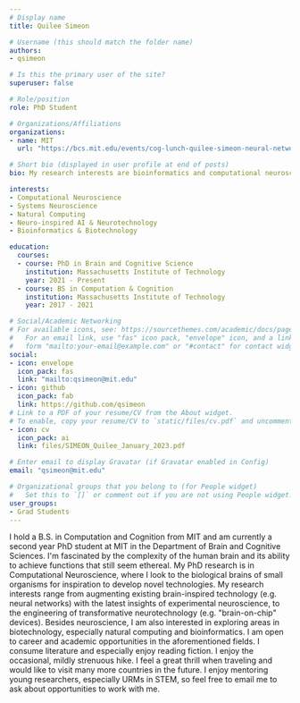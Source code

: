 ```yaml
---
# Display name
title: Quilee Simeon

# Username (this should match the folder name)
authors:
- qsimeon

# Is this the primary user of the site?
superuser: false

# Role/position
role: PhD Student

# Organizations/Affiliations
organizations:
- name: MIT
  url: "https://bcs.mit.edu/events/cog-lunch-quilee-simeon-neural-network-modeling-c-elegans-brain"

# Short bio (displayed in user profile at end of posts)
bio: My research interests are bioinformatics and computational neuroscience.

interests:
- Computational Neuroscience
- Systems Neuroscience
- Natural Computing
- Neuro-inspired AI & Neurotechnology
- Bioinformatics & Biotechnology

education:
  courses:
  - course: PhD in Brain and Cognitive Science
    institution: Massachusetts Institute of Technology
    year: 2021 - Present
  - course: BS in Computation & Cognition
    institution: Massachusetts Institute of Technology
    year: 2017 - 2021

# Social/Academic Networking
# For available icons, see: https://sourcethemes.com/academic/docs/page-builder/#icons
#   For an email link, use "fas" icon pack, "envelope" icon, and a link in the
#   form "mailto:your-email@example.com" or "#contact" for contact widget.
social:
- icon: envelope
  icon_pack: fas
  link: "mailto:qsimeon@mit.edu"
- icon: github
  icon_pack: fab
  link: https://github.com/qsimeon
# Link to a PDF of your resume/CV from the About widget.
# To enable, copy your resume/CV to `static/files/cv.pdf` and uncomment the lines below.
- icon: cv
  icon_pack: ai
  link: files/SIMEON_Quilee_January_2023.pdf

# Enter email to display Gravatar (if Gravatar enabled in Config)
email: "qsimeon@mit.edu"

# Organizational groups that you belong to (for People widget)
#   Set this to `[]` or comment out if you are not using People widget.
user_groups:
- Grad Students
---
```

I hold a B.S. in Computation and Cognition from MIT and am currently a second year PhD student at MIT in the Department of Brain and Cognitive Sciences. I'm fascinated by the complexity of the human brain and its ability to achieve functions that still seem ethereal. My PhD research is in Computational Neuroscience, where I look to the biological brains of small organisms for inspiration to develop novel technologies. My research interests range from augmenting existing brain-inspired technology (e.g. neural networks) with the latest insights of experimental neuroscience, to the engineering of transformative neurotechnology (e.g. "brain-on-chip" devices). Besides neuroscience, I am also interested in exploring areas in biotechnology, especially natural computing and bioinformatics. I am open to career and academic opportunities in the aforementioned fields. I consume literature and especially enjoy reading fiction. I enjoy the occasional, mildly strenuous hike. I feel a great thrill when traveling and would like to visit many more countries in the future. I enjoy mentoring young researchers, especially URMs in STEM, so feel free to email me to ask about opportunities to work with me.
